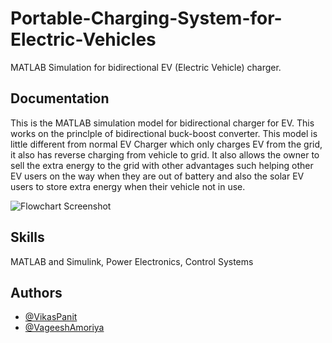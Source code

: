 
# Portable-Charging-System-for-Electric-Vehicles

MATLAB Simulation for bidirectional EV (Electric Vehicle) charger.


## Documentation



This is the MATLAB simulation model for bidirectional charger for EV. This works on the princlple of bidirectional buck-boost converter. This model is little different from normal EV Charger which only charges EV from the grid, it also has reverse charging from vehicle to grid. It also allows the owner to sell the extra energy to the grid with other advantages such helping other EV users on the way when they are out of battery and also the solar EV users to store extra energy when their vehicle not in use. 

![Flowchart Screenshot](https://www.theagilityeffect.com/app/uploads/2017/07/infographie_ve_en-1.gif)


##  Skills
MATLAB and Simulink, Power Electronics, Control Systems


## Authors

- [@VikasPanit](https://github.com/Vikas1901904)
- [@VageeshAmoriya](https://github.com/amoriyavageesh01)


